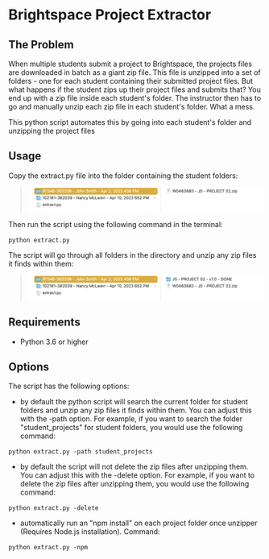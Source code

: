 # Brightspace Project Extractor

## The Problem
When multiple students submit a project to Brightspace, the projects files are downloaded in batch as a giant zip file. This file is unzipped into a set of folders - one for each student containing their submitted project files. But what happens if the student zips up their project files and submits that? You end up with a zip file inside each student's folder. The instructor then has to go and manually unzip each zip file in each student's folder. What a mess.

This python script automates this by going into each student's folder and unzipping the project files

## Usage
Copy the extract.py file into the folder containing the student folders:

> ![student folders](images/before.png)

Then run the script using the following command in the terminal:

```
python extract.py
``` 

The script will go through all folders in the directory and unzip any zip files it finds within them:

> ![unzipped project folders](images/after.png)

## Requirements
- Python 3.6 or higher

## Options
The script has the following options:
- by default the python script will search the current folder for student folders and unzip any zip files it finds within them. You can adjust this with the -path option. For example, if you want to search the folder "student_projects" for student folders, you would use the following command:
``` 
python extract.py -path student_projects
``` 
  
- by default the script will not delete the zip files after unzipping them. You can adjust this with the -delete option. For example, if you want to delete the zip files after unzipping them, you would use the following command:
```
python extract.py -delete
```
  
- automatically run an "npm install" on each project folder once unzipper (Requires Node.js installation). Command:
```
python extract.py -npm
```